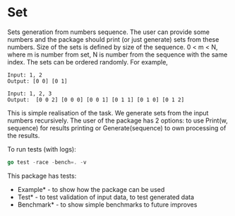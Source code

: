 # Set

Sets generation from numbers sequence. The user can provide some numbers and the package should print (or just generate) sets from these numbers. Size of the sets is defined by  size of the sequence. 0 < m < N, where m is number from set, N is number from the sequence with the same index. The sets can be ordered randomly. For example,

```
Input: 1, 2
Output: [0 0] [0 1]

Input: 1, 2, 3
Output:  [0 0 2] [0 0 0] [0 0 1] [0 1 1] [0 1 0] [0 1 2]
```

This is simple realisation of the task. We generate sets from the input numbers recursively. The user of the package has 2 options: to use Print(w, sequence) for results printing or Generate(sequence) to own processing of the results.

To run tests (with logs):

```go
go test -race -bench=. -v
```

This package has tests:

* Example* - to show how the package can be used
* Test* - to test validation of input data, to test generated data
* Benchmark* - to show simple benchmarks to future improves
